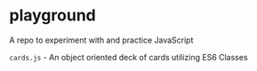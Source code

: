 # playground
A repo to experiment with and practice JavaScript

`cards.js` - An object oriented deck of cards utilizing ES6 Classes



